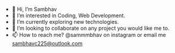 - 👋 Hi, I’m Sambhav
- 👀 I’m interested in Coding, Web Development.
- 🌱 I’m currently exploring new technologies.
- 💞️ I’m looking to collaborate on any project you would like me to.
- 📫 How to reach me? @sammmbhav on instagram or email me sambhavc225@outlook.com

<!---
Sammmy22/Sammmy22 is a ✨ special ✨ repository because its `README.md` (this file) appears on your GitHub profile.
You can click the Preview link to take a look at your changes.
--->
